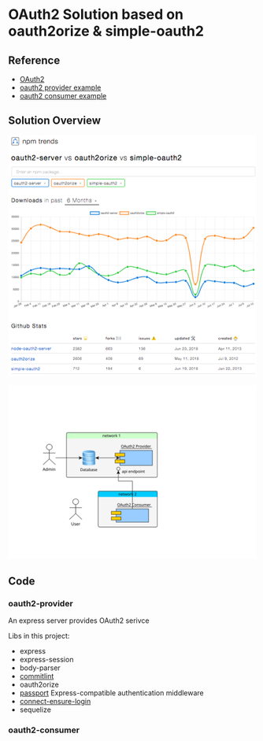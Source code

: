 # OAuth2 Solution based on oauth2orize & simple-oauth2 

## Reference

* [OAuth2](http://wiki.li3huo.com/OAuth)
* [oauth2 provider example](https://github.com/gerges-beshay/oauth2orize-examples)
* [oauth2 consumer example](https://github.com/coolaj86/example-oauth2orize-consumer)

## Solution Overview

[![npm trends: oauth2-server vs oauth2orize vs simple-oauth2](./doc/npm-trends.png)](http://www.npmtrends.com/oauth2-server-vs-oauth2orize-vs-simple-oauth2)

![Deployment Diagram](./doc/deployment.svg)


## Code

### oauth2-provider

An express server provides OAuth2 serivce

Libs in this project:

* express
* express-session
* body-parser
* [commitlint](https://www.npmjs.com/package/commitlint)
* oauth2orize
* [passport](https://www.npmjs.com/package/passport) Express-compatible authentication middleware
* [connect-ensure-login](https://www.npmjs.com/package/connect-ensure-login)
* sequelize

### oauth2-consumer
